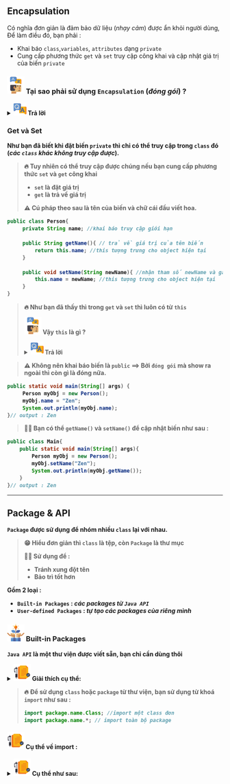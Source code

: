## Encapsulation

Có nghĩa đơn giản là đảm bảo dữ liệu (*nhạy cảm*) được ẩn khỏi người dùng, Để làm điều đó, bạn phải : 

- Khai báo `class`,`variables`, `attributes` dạng  `private`
- Cung cấp phương thức `get` và `set` truy cập công khai và cập nhật giá trị của biến `private` 

### ![Language Learningpng](https://raw.githubusercontent.com/Zenfection/Image/master/2021/02/02-14-14-12-Language%20Learning.png) Tại sao phải sử dụng `Encapsulation` (*đóng gói*) ?

<details>
<summary><b><img src="https://raw.githubusercontent.com/Zenfection/Image/master/2021/02/01-13-25-05-Questions%20And%20Answers.png"> Trả lời</summary>

<br>

- Kiểm soát tốt hơn `Attributes` và `Methods` của `Class`
- `Attributes` của `Class` có thể đặt ở chế độ `read-only` hay `write-only` (*nếu bạn sử dụng set & get*)
- Linh hoạt hơn, có thể thay đổi thành phần mã mà không ảnh hưởng các phần khác.
- Tăng độ bảo mật

</details>

### Get và Set

Như bạn đã biết khi đặt biến `private` thì chỉ có thể truy cập trong `class` đó (*các `class` khác không truy cập được*). 

> 🔥 Tuy nhiên có thể truy cập được chúng nếu bạn cung cấp phương thức `set` và `get` công khai
> 
> - `set` là đặt giá trị 
> - `get` là trả về giá trị
> 
> ⚠️ Cú pháp theo sau là tên của biến và chữ cái đầu viết hoa.

```java
public class Person{
     private String name; //khai báo truy cập giới hạn

     public String getName(){ // trả về giá trị của tên biến
         return this.name; //this tượng trưng cho object hiện tại
     }

     public void setName(String newName){ //nhận tham số newName và gán là biến name
         this.name = newName; //this tượng trưng cho object hiện tại
     }
}
```

> 🔥 Như bạn đã thấy thì trong `get` và `set` thì luôn có từ `this` 
> 
> ![Language Learningpng](https://raw.githubusercontent.com/Zenfection/Image/master/2021/02/02-14-14-12-Language%20Learning.png) Vậy `this` là gì ? 
> 
> <details>
> <summary><b><img src="https://raw.githubusercontent.com/Zenfection/Image/master/2021/02/01-13-25-05-Questions%20And%20Answers.png"> Trả lời</summary>
> 
> <br>
> 
> `this` nghĩa là nó, thực chất là một biến tham chiếu tới `object` hiện tại trong một `methods` hoặc `constructor`, có thể sử dụng để : 
> 
> - Gọi `constructor` | `method` | `object` của class hiện tại
> - Truyền một đối số trong lệnh gọi `method` hoặc `constructor`
> 
> </details>

> ⚠️ Không nên khai báo biến là `public` ==> Bởi `đóng gói` mà show ra ngoài thì còn gì là đóng nữa.

```java
public static void main(String[] args) {
     Person myObj = new Person();
     myObj.name = "Zen";
     System.out.println(myObj.name);
}// output : Zen
```

> 👨‍🚒 Bạn có thể `getName()` và `setName()` để cập nhật biến như sau : 

```java
public class Main{
    public static void main(String[] args){
        Person myObj = new Person();
        myObj.setName("Zen");
        System.out.println(myObj.getName());
    }
}// output : Zen
```

---

## Package & API

`Package` được sử dụng để nhóm nhiều `class` lại với nhau.

> 😁 Hiểu đơn giản thì `class` là tệp, còn `Package` là thư mục
> 
> 🧚‍♂️ Sử dụng để :
> 
> - Tránh xung đột tên
> - Bảo trì tốt hơn

Gồm 2 loại : 

- `Built-in Packages` : *các packages từ `Java API`*
- `User-defined Packages` :  *tự tạo các packages của riêng mình*

### ![Knowledge Growth.png](https://raw.githubusercontent.com/Zenfection/Image/master/2021/02/02-11-19-23-Knowledge%20Growth.png) Built-in Packages

`Java API` là một thư viện được viết sẵn, bạn chỉ cần dùng thôi

<details>
<summary><b><img src="https://raw.githubusercontent.com/Zenfection/Image/master/2021/02/02-11-21-10-Assignment.png"> Giải thích cụ thể:</b></summary>

<br>

Thư viện chứa các thành phần quản lí `input`, `database` và nhiều thứ khác, tham khảo tại trang web của [tại đây](https://docs.oracle.com/en/java/javase/15/docs/api/index.html)

![Ảnh chụp Màn hình 2021-02-06 lúc 22.05.04.png](https://raw.githubusercontent.com/Zenfection/Image/master/2021/02/06-22-05-10-A%CC%89nh%20chu%CC%A3p%20Ma%CC%80n%20hi%CC%80nh%202021-02-06%20lu%CC%81c%2022.05.04.png)

Thư viện được chia thành các `packages` và `classes` (*nghĩa là bạn chỉ cần import `class` thì nó sẽ có sẵn `method` và `attributes` được định sẵn*).

</details>

> 🔥 Để sử dụng `class` hoặc `package` từ thư viện, bạn sử dụng từ khoá `import` như sau : 
> 
> ```java
> import package.name.Class; //import một class đơn
> import package.name.*; // import toàn bộ package
> ```

#### ![ithubusercontent.com/Zenfection/Image/master/2021/02/02-11-21-10-Assignment.png](https://raw.githubusercontent.com/Zenfection/Image/master/2021/02/02-11-21-10-Assignment.png) Cụ thể về import :

<details>
<summary><b><img src="https://raw.githubusercontent.com/Zenfection/Image/master/2021/02/02-11-21-10-Assignment.png"> Cụ thể như sau:</b></summary>

<br>

- **Import một class**
  
  Ví dụ có một `class` là `Scanner` (*cho phép người dùng nhập từ bàn phím*) : Ta gõ Scanner và enter để nó tự import trong Vscode như sau: 
  
  <img src="https://raw.githubusercontent.com/Zenfection/Image/master/2021/02/06-22-17-33-A%CC%89nh%20chu%CC%A3p%20Ma%CC%80n%20hi%CC%80nh%202021-02-06%20lu%CC%81c%2022.17.24.png" title="" alt="Ảnh chụp Màn hình 2021-02-06 lúc 22.17.24.png" width="500">

</details>

